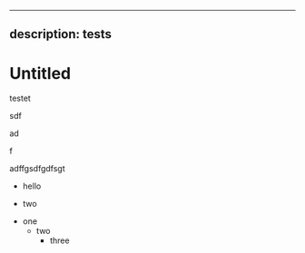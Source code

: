 ***

## description: tests

# Untitled

testet

sdf

ad

f

adffgsdfgdfsgt

*   hello

*   two

<!---->

*   one
    *   two
        *   three
